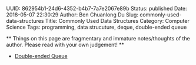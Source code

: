 UUID: 862954b1-24d6-4352-b4b7-7a7e2067e89b
Status: published
Date: 2018-05-07 22:30:29
Author: Ben Chuanlong Du
Slug: commonly-used-data-structures
Title: Commonly Used Data Structures
Category: Computer Science
Tags: programming, data strucuture, deque, double-ended queue

**
Things on this page are
fragmentary and immature notes/thoughts of the author.
Please read with your own judgement!
**


- [Double-ended Queue](https://en.wikipedia.org/wiki/Double-ended_queue)

